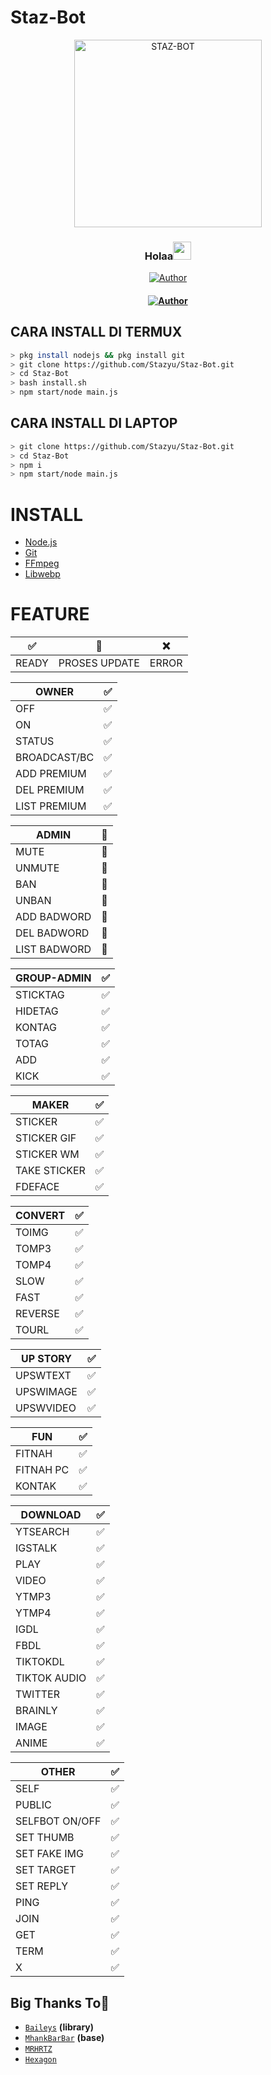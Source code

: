 # Staz-Bot

<div align="center">
<img src="https://i.ibb.co/HtVB3Jr/767470.jpg" alt="STAZ-BOT" width="300px" />

### Holaa<img src="https://github.com/TheDudeThatCode/TheDudeThatCode/blob/master/Assets/Hi.gif" width="29px">

>
>
>
</div>
<p align="center">
  <a href="https://github.com/Stazyu"><img title="Author" src="https://img.shields.io/badge/Author-Stazyu-red.svg?style=for-the-badge&logo=github" /></a>
  <h4 align="center">
    <a href="wa.me/6281578794887"><img title="Author" src="https://img.shields.io/badge/WhatsApp-25D366?style=for-the-badge&logo=whatsapp&logoColor=white" /></a>
</h4>
</p>

## CARA INSTALL DI TERMUX
```bash
> pkg install nodejs && pkg install git
> git clone https://github.com/Stazyu/Staz-Bot.git
> cd Staz-Bot
> bash install.sh
> npm start/node main.js
```
## CARA INSTALL DI LAPTOP
```bash
> git clone https://github.com/Stazyu/Staz-Bot.git
> cd Staz-Bot
> npm i
> npm start/node main.js
```

# INSTALL
* [Node.js](https://nodejs.org/en/)
* [Git](https://git-scm.com/downloads)
* [FFmpeg](https://github.com/BtbN/FFmpeg-Builds/releases/download/autobuild-2020-12-08-13-03/ffmpeg-n4.3.1-26-gca55240b8c-win64-gpl-4.3.zip)
* [Libwebp](https://developers.google.com/speed/webp/download)

# FEATURE

| ✅ | 🔁 | ❌ |
| ------ | ----- | ----- |
| READY | PROSES UPDATE | ERROR |

| OWNER |✅|
| ------------- | ------------- |
| OFF |✅|
| ON |✅|
| STATUS |✅|
| BROADCAST/BC |✅|
| ADD PREMIUM |✅|
| DEL PREMIUM |✅|
| LIST PREMIUM |✅|

| ADMIN |🔁|
| ------------- | ------------- |
| MUTE |🔁|
| UNMUTE |🔁|
| BAN |🔁|
| UNBAN |🔁|
| ADD BADWORD |🔁|
| DEL BADWORD |🔁|
| LIST BADWORD |🔁

| GROUP-ADMIN |✅|
| ------------- | ------------- |
| STICKTAG |✅|
| HIDETAG |✅|
| KONTAG |✅|
| TOTAG |✅|
| ADD |✅|
| KICK |✅|

| MAKER |✅|
| ------------- | ------------- |
| STICKER |✅|
| STICKER GIF |✅|
| STICKER WM |✅|
| TAKE STICKER |✅|
| FDEFACE |✅|

| CONVERT |✅|
| ------------- | ------------- |
| TOIMG |✅|
| TOMP3 |✅|
| TOMP4 |✅|
| SLOW |✅|
| FAST |✅|
| REVERSE |✅|
| TOURL |✅|

| UP STORY |✅|
| ------------- | ------------- |
| UPSWTEXT |✅|
| UPSWIMAGE |✅|
| UPSWVIDEO  |✅|

| FUN |✅|
| ------------- | ------------- |
| FITNAH |✅|
| FITNAH PC |✅|
| KONTAK |✅|

| DOWNLOAD |✅|
| ------------- | ------------- |
| YTSEARCH |✅|
| IGSTALK |✅|
| PLAY |✅|
| VIDEO |✅|
| YTMP3 |✅|
| YTMP4 |✅|
| IGDL |✅|
| FBDL |✅|
| TIKTOKDL |✅|
| TIKTOK AUDIO |✅|
| TWITTER |✅|
| BRAINLY |✅|
| IMAGE |✅|
| ANIME |✅|

| OTHER |✅|
| ------------- | ------------- |
| SELF |✅|
| PUBLIC |✅|
| SELFBOT ON/OFF |✅|
| SET THUMB |✅|
| SET FAKE IMG |✅|
| SET TARGET |✅|
| SET REPLY |✅|
| PING |✅|
| JOIN |✅|
| GET |✅|
| TERM |✅|
| X |✅|

  ## Big Thanks To🙏
* [`Baileys`](https://github.com/adiwajshing/Baileys) <b>(library)</b>
* [`MhankBarBar`](https://github.com/MhankBarBar/termux-wabot) <b>(base)</b>
* [`MRHRTZ`](https://github.com/MRHRTZ)
* [`Hexagon`](https://github.com/Hexagonz/SELF-HX)
